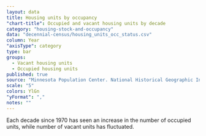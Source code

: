 ```yaml
---
layout: data
title: Housing units by occupancy
"chart-title": Occupied and vacant housing units by decade
category: "housing-stock-and-occupancy"
data: "decennial-census/housing_units_occ_status.csv"
column: Year
"axisType": category
type: bar
groups:
  - Vacant housing units
  - Occupied housing units
published: true
source: "Minnesota Population Center. National Historical Geographic Information System: Version 2.0. Minneapolis, MN: University of Minnesota 2011."
scale: "5"
colors: YlGn
"yFormat": ","
notes: ""
---
```


Each decade since 1970 has seen an increase in the number of occupied units, while number of vacant units has fluctuated.